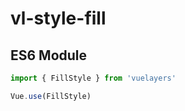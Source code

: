 # vl-style-fill

## ES6 Module

```javascript
import { FillStyle } from 'vuelayers'

Vue.use(FillStyle)
```
